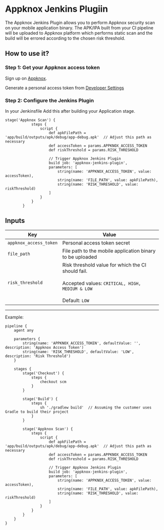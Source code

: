 # Appknox Jenkins Plugiin

The Appknox Jenkins Plugin allows you to perform Appknox security scan on your mobile application binary. The APK/IPA built from your CI pipeline will be uploaded to Appknox platform which performs static scan and the build will be errored according to the chosen risk threshold.

## How to use it?

### Step 1: Get your Appknox access token

Sign up on [Appknox](https://appknox.com).

Generate a personal access token from <a href="https://secure.appknox.com/settings/developersettings" target="_blank">Developer Settings</a>

### Step 2: Configure the Jenkins Plugin

In your Jenkinsfile Add this after building your Application stage.

```
stage('Appknox Scan') {
            steps {
                script {
                    def apkFilePath = 'app/build/outputs/apk/debug/app-debug.apk'  // Adjust this path as necessary
                    def accessToken = params.APPKNOX_ACCESS_TOKEN
                    def riskThreshold = params.RISK_THRESHOLD

                    // Trigger Appknox Jenkins Plugin
                    build job: 'appknox-jenkins-plugin', 
                    parameters: [
                        string(name: 'APPKNOX_ACCESS_TOKEN', value: accessToken),
                        string(name: 'FILE_PATH', value: apkFilePath),
                        string(name: 'RISK_THRESHOLD', value: riskThreshold)
                    ]
                }
            }
        }
```

## Inputs

| Key                     | Value                        |
|-------------------------|------------------------------|
| `appknox_access_token`  | Personal access token secret |
| `file_path`             | File path to the mobile application binary to be uploaded |
| `risk_threshold`        | Risk threshold value for which the CI should fail. <br><br>Accepted values: `CRITICAL, HIGH, MEDIUM & LOW` <br><br>Default: `LOW` |

---

Example:
```
pipeline {
    agent any
    
    parameters {
        string(name: 'APPKNOX_ACCESS_TOKEN', defaultValue: '', description: 'Appknox Access Token')
        string(name: 'RISK_THRESHOLD', defaultValue: 'LOW', description: 'Risk Threshold')
    }
    
    stages {
        stage('Checkout') {
            steps {
                checkout scm
            }
        }
        
        stage('Build') {
            steps {
                sh './gradlew build'  // Assuming the customer uses Gradle to build their project
            }
        }
        
        stage('Appknox Scan') {
            steps {
                script {
                    def apkFilePath = 'app/build/outputs/apk/debug/app-debug.apk'  // Adjust this path as necessary
                    def accessToken = params.APPKNOX_ACCESS_TOKEN
                    def riskThreshold = params.RISK_THRESHOLD

                    // Trigger Appknox Jenkins Plugin
                    build job: 'appknox-jenkins-plugin', 
                    parameters: [
                        string(name: 'APPKNOX_ACCESS_TOKEN', value: accessToken),
                        string(name: 'FILE_PATH', value: apkFilePath),
                        string(name: 'RISK_THRESHOLD', value: riskThreshold)
                    ]
                }
            }
        }
    }
}

```